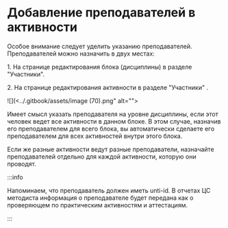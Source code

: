# Добавление преподавателей в активности

Особое внимание следует уделить указанию преподавателей. Преподавателей можно назначить в двух местах:

1\. На странице редактирования блока (дисциплины) в разделе "Участники".

2\. На странице редактирования активности в разделе "Участники" .

![](<../.gitbook/assets/image (70).png" alt=""><figcaption></figcaption></figure>

Имеет смысл указать преподавателя на уровне дисциплины, если этот человек ведет все активности в данном блоке. В этом случае, назначив его преподавателем для всего блока, вы автоматически сделаете его преподавателем для всех активностей внутри этого блока.

Если же разные активности ведут разные преподаватели, назначайте преподавателей отдельно для каждой активности, которую они проводят.

:::info

Напоминаем, что преподаватель должен иметь unti-id. В отчетах ЦС методиста информация о преподавателе будет передана как о проверяющем по практическим активностям и аттестациям.

:::
